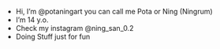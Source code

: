 - Hi, I’m @potaningart you can call me Pota or Ning (Ningrum)
- I’m 14 y.o.
- Check my instagram @ning_san_0.2
- Doing Stuff just for fun 
